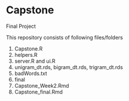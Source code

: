 # Capstone
Final Project

This repository consists of following files/folders
1. Capstone.R
2. helpers.R
3. server.R and ui.R
4. unigram_dt.rds, bigram_dt.rds, trigram_dt.rds
5. badWords.txt
6. final
7. Capstone_Week2.Rmd
8. Capstone_final.Rmd
